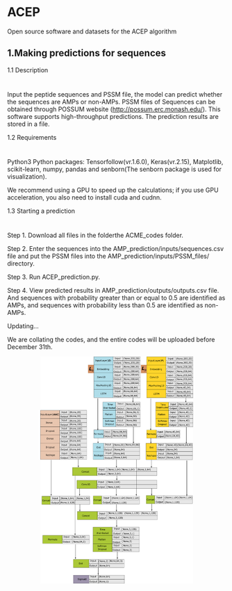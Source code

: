 # ACEP
Open source software and datasets for the ACEP algorithm

1.Making predictions for sequences
---
1.1 Description
#
Input the peptide sequences and PSSM file, the model can predict whether the sequences are AMPs or non-AMPs. PSSM files of Sequences can be obtained through POSSUM website (http://possum.erc.monash.edu/). This software supports high-throughput predictions. The prediction results are stored in a file.

1.2 Requirements
#
Python3
Python packages: Tensorfollow(vr.1.6.0), Keras(vr.2.15), Matplotlib, scikit-learn, numpy, pandas and senborn(The senborn package is used for visualization).

We recommend using a GPU to speed up the calculations; if you use GPU acceleration, you also need to install cuda and cudnn.

1.3 Starting a prediction
#
Step 1. Download all files in the folderthe ACME_codes folder. 

Step 2. Enter the sequences into the AMP_prediction/inputs/sequences.csv file and put the PSSM files into the AMP_prediction/inputs/PSSM_files/ directory.

Step 3. Run ACEP_prediction.py.

Step 4. View predicted results in AMP_prediction/outputs/outputs.csv file. And sequences with probability greater than or equal to 0.5 are identified as AMPs, and sequences with probability less than 0.5 are identified as non-AMPs.


Updating...

We are collating the codes, and the entire codes will be uploaded before December 31th.

<div align=center><img width="70%" height="70%" alt="Model_Structure" src="https://raw.githubusercontent.com/Fuhaoyi/ACEP/master/model_structure.png"/></div>

